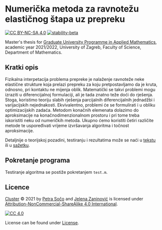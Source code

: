 # Numerička metoda za ravnotežu elastičnog štapa uz prepreku

[![CC BY-NC-SA 4.0][cc-shield]][cc]
[![stability-beta](https://img.shields.io/badge/stability-beta-33bbff.svg)](https://github.com/mkenney/software-guides/blob/master/STABILITY-BADGES.md#beta)

Master's thesis for [Graduate University Programme in Applied Mathematics](https://www.pmf.unizg.hr/math/en/study_programmes/graduate_university_programme_in_applied_mathematics), academic year 2021/2022, University of Zagreb, Faculty of Science, Department of Mathematics.

## Kratki opis 
Fizikalna interpetacija problema prepreke je  nalaženje ravnoteže neke elastične strukture koja prelazi prepreku za koju pretpostavljamo da je kruta, odnosno, pri kontaktu ne mijenja oblik. Matematički se takvi problemi mogu izraziti u diferencijalnoj formulaciji, ali je tada znatno teže doći do rješenja. Stoga, koristimo teoriju slabih rješenja parcijalnih diferencijalnih jednadžbi i varijacijskih nejednakosti. Ekvivalentno, problemi će se formulirati i u obliku optimizacijskih zadaća. Metodom konačnih elemenata dolazimo do aproksimacije na konačnodimenzionalnom prostoru i pri tome treba iskoristiti neku od numeričkih metoda. Ukupno ćemo koristiti četiri različite metode te uspoređivati vrijeme izvršavanja algoritma i točnost aproksimacije.   

Detaljnije o teorijskoj pozadini, testiranju i rezultatima može se naći u [tekstu](https://github.com/sopetra/obstacle/blob/main/Numeri%C4%8Dka%20metoda%20za%20problem%20elasti%C4%8Dnog%20%C5%A1tapa%20uz%20prepreku-kona%C4%8Dno.pdf) ili u [sažetku](https://github.com/sopetra/obstacle/blob/main/Sa%C5%BEetak.pdf). 

## Pokretanje programa
Testiranje algoritma se postiže pokretanjem `test.m`. 


## Licence
  
 [Cluster](https://github.com/sopetra/cluster) © 2021 by [Petra Sočo](https://github.com/sopetra) and [Jelena Zaninović](https://github.com/jelzani) is licensed under [Attribution-NonCommercial-ShareAlike 4.0 International][cc].

[![CC 4.0][cc-image]][cc]


[cc]: https://creativecommons.org/licenses/by-nc-sa/4.0/?ref=chooser-v1
[cc-image]: https://licensebuttons.net/l/by-nc-sa/4.0/88x31.png
[cc-shield]: https://img.shields.io/badge/License-CC%20BY--SA%204.0-lightgrey.svg


License can be found under [License](LICENSE).
